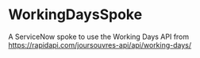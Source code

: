 # WorkingDaysSpoke
A ServiceNow spoke to use the Working Days API from https://rapidapi.com/joursouvres-api/api/working-days/
